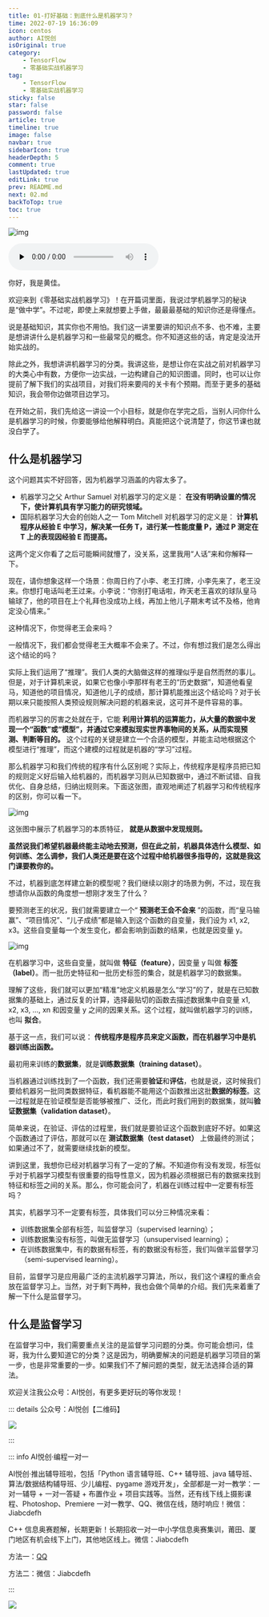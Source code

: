 ```yaml
---
title: 01-打好基础：到底什么是机器学习？
time: 2022-07-19 16:36:09
icon: centos
author: AI悦创
isOriginal: true
category: 
    - TensorFlow
    - 零基础实战机器学习
tag:
    - TensorFlow
    - 零基础实战机器学习
sticky: false
star: false
password: false
article: true
timeline: true
image: false
navbar: true
sidebarIcon: true
headerDepth: 5
comment: true
lastUpdated: true
editLink: true
prev: README.md
next: 02.md
backToTop: true
toc: true
---
```


![img](./01.assets/c94b8feb7a5eec3f5a8c1c7e9a26489d.jpg)

<audio id="audio" controls="" preload="none">
      <source id="mp3" src="/零基础实战机器学习/01.mp3">
</audio>

你好，我是黄佳。

欢迎来到《零基础实战机器学习》！在开篇词里面，我说过学机器学习的秘诀是“做中学”。不过呢，即使上来就想要上手做，最最最基础的知识你还是得懂点。

说是基础知识，其实你也不用怕。我们这一讲里要讲的知识点不多、也不难，主要是想讲讲什么是机器学习和一些最常见的概念。你不知道这些的话，肯定是没法开始实战的。

除此之外，我想讲讲机器学习的分类。我讲这些，是想让你在实战之前对机器学习的大类心中有数，方便你一边实战，一边构建自己的知识图谱。同时，也可以让你提前了解下我们的实战项目，对我们将来要闯的关卡有个预期。而至于更多的基础知识，我会带你边做项目边学习。

在开始之前，我们先给这一讲设一个小目标，就是你在学完之后，当别人问你什么是机器学习的时候，你要能够给他解释明白。真能把这个说清楚了，你这节课也就没白学了。

## 什么是机器学习

这个问题其实不好回答，因为机器学习涵盖的内容太多了。

- 机器学习之父 Arthur Samuel 对机器学习的定义是： **在没有明确设置的情况下，使计算机具有学习能力的研究领域。** 
- 国际机器学习大会的创始人之一 Tom Mitchell 对机器学习的定义是： **计算机程序从经验 E 中学习，解决某一任务 T，进行某一性能度量 P，通过 P 测定在 T 上的表现因经验 E 而提高。**

这两个定义你看了之后可能瞬间就懵了，没关系，这里我用“人话”来和你解释一下。

现在，请你想象这样一个场景：你周日约了小李、老王打牌，小李先来了，老王没来。你想打电话叫老王过来。小李说：“你别打电话啦，昨天老王喜欢的球队皇马输球了，他的项目在上个礼拜也没成功上线，再加上他儿子期末考试不及格，他肯定没心情来。”

这种情况下，你觉得老王会来吗？

一般情况下，我们都会觉得老王大概率不会来了。不过，你有想过我们是怎么得出这个结论的吗？

实际上我们运用了“推理”。我们人类的大脑做这样的推理似乎是自然而然的事儿。但是，对于计算机来说，如果它也像小李那样有老王的“历史数据”，知道他看皇马，知道他的项目情况，知道他儿子的成绩，那计算机能推出这个结论吗？对于长期以来只能按照人类预设规则解决问题的机器来说，这可并不是件容易的事。

而机器学习的厉害之处就在于，它能 **利用计算机的运算能力，从大量的数据中发现一个“函数”或“模型”，并通过它来模拟现实世界事物间的关系，从而实现预测、判断等目的。** 这个过程的关键是建立一个合适的模型，并能主动地根据这个模型进行“推理”，而这个建模的过程就是机器的“学习”过程。

那么机器学习和我们传统的程序有什么区别呢？实际上，传统程序是程序员把已知的规则定义好后输入给机器的，而机器学习则从已知数据中，通过不断试错、自我优化、自身总结，归纳出规则来。下面这张图，直观地阐述了机器学习和传统程序的区别，你可以看一下。

![img](./01.assets/4403627159bf9ff0e14cb55c5f803ebc.jpg)

这张图中展示了机器学习的本质特征， **就是从数据中发现规则。**

**虽然说我们希望机器最终能主动地去预测，但在此之前，机器具体选什么模型、如何训练、怎么调参，我们人类还是要在这个过程中给机器很多指导的，这就是我这门课要教你的。**

不过，机器到底怎样建立新的模型呢？我们继续以刚才的场景为例，不过，现在我想请你从函数的角度想一想刚才发生了什么？

要预测老王的状况，我们就需要建立一个“ **预测老王会不会来** ”的函数，而“皇马输赢”、“项目情况”、“儿子成绩”都是输入到这个函数的自变量，我们设为 x1, x2, x3。这些自变量每一个发生变化，都会影响到函数的结果，也就是因变量 y。

![img](./01.assets/de16bc2aa49010cded5cbe8576b388ae.jpg)

在机器学习中，这些自变量，就叫做 **特征（feature）**，因变量 y 叫做 **标签（label）**。而一批历史特征和一批历史标签的集合，就是机器学习的数据集。

理解了这些，我们就可以更加“精准”地定义机器是怎么“学习”的了，就是在已知数据集的基础上，通过反复的计算，选择最贴切的函数去描述数据集中自变量 x1, x2, x3, …, xn 和因变量 y 之间的因果关系。这个过程，就叫做机器学习的训练，也叫 **拟合**。

基于这一点，我们可以说： **传统程序是程序员来定义函数，而在机器学习中是机器训练出函数。**

最初用来训练的**数据集**，就是**训练数据集（training dataset）**。

当机器通过训练找到了一个函数，我们还需要**验证**和**评估**，也就是说，这时候我们要给机器另一批同类数据特征，看机器能不能用这个函数推出这批**数据的标签**。这一过程就是在验证模型是否能够被推广、泛化，而此时我们用到的数据集，就叫**验证数据集（validation dataset）**。

简单来说，在验证、评估的过程里，我们就是要验证这个函数到底好不好。如果这个函数通过了评估，那就可以在 **测试数据集（test dataset）** 上做最终的测试；如果通过不了，就需要继续找新的模型。

讲到这里，我想你已经对机器学习有了一定的了解。不知道你有没有发现，标签似乎对于机器学习模型有很重要的指导性意义，因为机器必须根据已有的数据来找到特征和标签之间的关系。那么，你可能会问了，机器在训练过程中一定要有标签吗？

其实，机器学习不一定要有标签，具体我们可以分三种情况来看：

- 训练数据集全部有标签，叫监督学习（supervised learning）；
- 训练数据集没有标签，叫做无监督学习（unsupervised learning）；
- 在训练数据集中，有的数据有标签，有的数据没有标签，我们叫做半监督学习（semi-supervised learning）。

目前，监督学习是应用最广泛的主流机器学习算法，所以，我们这个课程的重点会放在监督学习上。当然，对于剩下两种，我也会做个简单的介绍。我们先来着重了解一下什么是监督学习。

## 什么是监督学习

在监督学习中，我们需要重点关注的是监督学习问题的分类。你可能会想问，佳哥，我为什么要知道它的分类？这是因为，明确要解决的问题是机器学习项目的第一步，也是非常重要的一步。如果我们不了解问题的类型，就无法选择合适的算法。













欢迎关注我公众号：AI悦创，有更多更好玩的等你发现！

::: details 公众号：AI悦创【二维码】

![](/gzh.jpg)

:::

::: info AI悦创·编程一对一

AI悦创·推出辅导班啦，包括「Python 语言辅导班、C++ 辅导班、java 辅导班、算法/数据结构辅导班、少儿编程、pygame 游戏开发」，全部都是一对一教学：一对一辅导 + 一对一答疑 + 布置作业 + 项目实践等。当然，还有线下线上摄影课程、Photoshop、Premiere 一对一教学、QQ、微信在线，随时响应！微信：Jiabcdefh

C++ 信息奥赛题解，长期更新！长期招收一对一中小学信息奥赛集训，莆田、厦门地区有机会线下上门，其他地区线上。微信：Jiabcdefh

方法一：[QQ](http://wpa.qq.com/msgrd?v=3&uin=1432803776&site=qq&menu=yes)

方法二：微信：Jiabcdefh

:::

![](/zsxq.jpg)


















